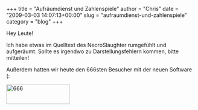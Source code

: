 +++
title = "Aufräumdienst und Zahlenspiele"
author = "Chris"
date = "2009-03-03 14:07:13+00:00"
slug = "aufraumdienst-und-zahlenspiele"
category = "blog"
+++

Hey Leute!

Ich habe etwas im Quelltext des NecroSlaughter rumgefühlt und aufgeräumt. Sollte es irgendwo zu Darstellungsfehlern kommen, bitte mitteilen!

Außerdem hatten wir heute den 666sten Besucher mit der neuen Software (:

<img src="http://necroslaughter.de/wp-content/uploads/2009/03/666.png" alt="666" title="666" width="168" height="52" class="alignnone size-full wp-image-706 bordered" />
